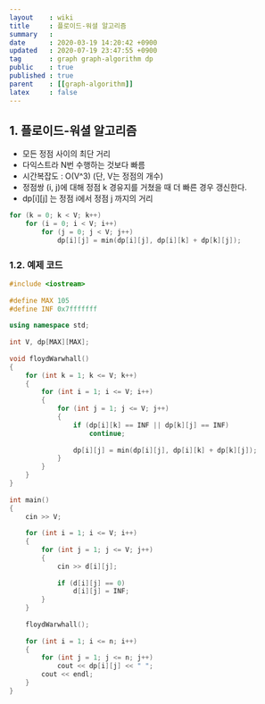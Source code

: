 ```yaml
---
layout    : wiki
title     : 플로이드-워셜 알고리즘
summary   : 
date      : 2020-03-19 14:20:42 +0900
updated   : 2020-07-19 23:47:55 +0900
tag       : graph graph-algorithm dp
public    : true
published : true
parent    : [[graph-algorithm]]
latex     : false
---
```


## 1. 플로이드-워셜 알고리즘
 - 모든 정점 사이의 최단 거리
 - 다익스트라 N번 수행하는 것보다 빠름
 - 시간복잡도 : O(V^3) (단, V는 정점의 개수)
 - 정점쌍 (i, j)에 대해 정점 k 경유지를 거쳤을 때 더 빠른 경우 갱신한다.
 - dp[i][j] 는 정점 i에서 정점 j 까지의 거리


```cpp
for (k = 0; k < V; k++)
	for (i = 0; i < V; i++)
		for (j = 0; j < V; j++)
			dp[i][j] = min(dp[i][j], dp[i][k] + dp[k][j]);
```

### 1.2. 예제 코드
```{.cpp .numberLines}
#include <iostream>
 
#define MAX 105
#define INF 0x7fffffff
 
using namespace std;
 
int V, dp[MAX][MAX];
 
void floydWarwhall() 
{
    for (int k = 1; k <= V; k++)
    {
        for (int i = 1; i <= V; i++)
        {
            for (int j = 1; j <= V; j++) 
            {
                if (dp[i][k] == INF || dp[k][j] == INF) 
                    continue;
 
				dp[i][j] = min(dp[i][j], dp[i][k] + dp[k][j]);
            }
        }
    }
}
 
int main() 
{
    cin >> V;
 
    for (int i = 1; i <= V; i++)
    {
        for (int j = 1; j <= V; j++) 
        {
            cin >> d[i][j];
 
            if (d[i][j] == 0) 
                d[i][j] = INF;
        }    
    }
 
    floydWarwhall();
 
    for (int i = 1; i <= n; i++) 
    {
        for (int j = 1; j <= n; j++) 
            cout << dp[i][j] << " ";
        cout << endl;
    }
}
```
